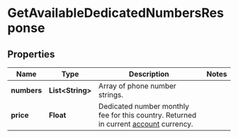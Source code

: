 
# GetAvailableDedicatedNumbersResponse

## Properties
Name | Type | Description | Notes
------------ | ------------- | ------------- | -------------
**numbers** | **List&lt;String&gt;** | Array of phone number strings. | 
**price** | **Float** | Dedicated number monthly fee for this country. Returned in current [account](http://docs.textmagictesting.com/#tag/User) currency. | 



